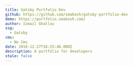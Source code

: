 ```yaml
---
title: Gatsby Portfolio Dev
github: https://github.com/smakosh/gatsby-portfolio-dev
demo: https://portfolio.smakosh.com/
author: Ismail Ghallou
ssg:
  - Gatsby
cms:
  - No Cms
date: 2018-12-27T16:25:46.000Z
description: A portfolio for developers
stale: false
---
```

